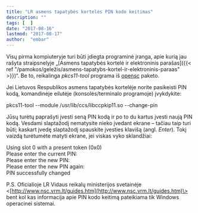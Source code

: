 ```yaml
---
title: "LR asmens tapatybės kortelės PIN kodo keitimas"
description: ""
tags: [  ]
date: "2017-08-16"
lastmod: "2017-08-17"
author:  "embar"
---
```

Visų pirma kompiuteryje turi būti įdiegta programinė įranga, apie kurią jau rašyta straipsnelyje „[Asmens tapatybės kortelė ir elektroninis parašas]({{< ref "/pamokos/geležis/asmens-tapatybs-kortel-ir-elektroninis-paraas" >}})“. Be to, reikalinga _pkcs11-tool_ programa iš [opensc](https://software.opensuse.org/package/opensc) paketo.

Jei Lietuvos Respublikos asmens tapatybės kortelėje norite pasikeisti PIN kodą, komandinėje eilutėje (konsolės/terminalo programoje) įvykdykite:

pkcs11-tool --module /usr/lib/ccs/libccpkip11.so --change-pin

Jūsų turėtų paprašyti įvesti seną PIN kodą ir po to du kartus įvesti naują PIN kodą. Vesdami slaptažodį nematysite nieko įvedant ekrane – tačiau taip turi būti; kaskart įvedę slaptažodį spauskite įvesties klavišą (angl. _Enter_). Tokį vaizdą turėtumėte matyti ekrane, jei viskas vyko sklandžiai:

Using slot 0 with a present token (0x0)  
Please enter the current PIN:   
Please enter the new PIN:   
Please enter the new PIN again:   
PIN successfully changed

P.S. Oficialioje LR Vidaus reikalų ministerijos svetainėje <[http://www.nsc.vrm.lt/guides.htm](http://www.nsc.vrm.lt/guides.htm)\> bent kol kas informacija apie PIN kodo keitimą pateikiama tik Windows operacinei sistemai.
